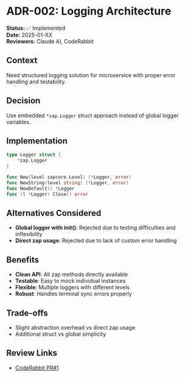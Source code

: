 # ADR-002: Logging Architecture

**Status:** ✅ Implemented  
**Date:** 2025-01-XX  
**Reviewers:** Claude AI, CodeRabbit

## Context
Need structured logging solution for microservice with proper error handling and testability.

## Decision
Use embedded `*zap.Logger` struct approach instead of global logger variables.

## Implementation
```go
type Logger struct {
    *zap.Logger
}

func New(level zapcore.Level) (*Logger, error)
func NewString(level string) (*Logger, error)  
func NewDefault() *Logger
func (l *Logger) Close() error
```

## Alternatives Considered
- **Global logger with init()**: Rejected due to testing difficulties and inflexibility
- **Direct zap usage**: Rejected due to lack of custom error handling

## Benefits
- **Clean API**: All zap methods directly available
- **Testable**: Easy to mock individual instances
- **Flexible**: Multiple loggers with different levels
- **Robust**: Handles terminal sync errors properly

## Trade-offs
- Slight abstraction overhead vs direct zap usage
- Additional struct vs global simplicity

## Review Links
- [CodeRabbit PR#1](https://github.com/hasnpr/gohabit/pull/1)